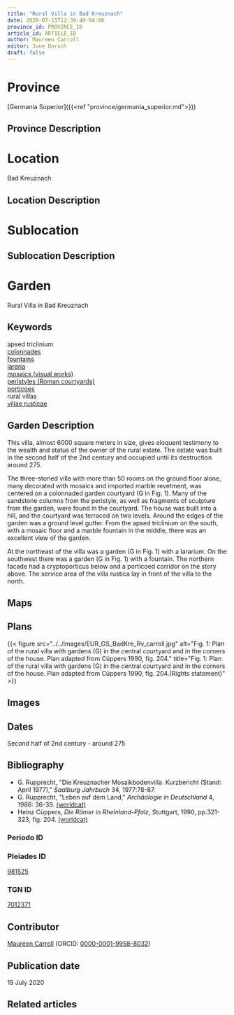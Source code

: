 ```yaml
---
title: "Rural Villa in Bad Kreuznach"
date: 2020-07-15T12:39:40-04:00
province_id: PROVINCE_ID
article_id: ARTICLE_ID
author: Maureen Carroll
editor: June Dorsch
draft: false
---
```


# Province

[Germania Superior]({{<ref "province/germania_superior.md">}})  

## Province Description

<!-- DESCRIPTION -->


# Location

Bad Kreuznach

## Location Description

<!-- LEAVE THIS BLANK FOR NOW -->

# Sublocation

<!--
[AREA WITHIN LOCATION, LIKE “PALATINE HILL”](GEOREFERENCE LINK)
A sublocation is any area larger than an individual garden, but located within a location. I would always try to include a link to a controlled vocabulary here if possible. This ID may well be different from the Garden ID, e.g., Pompeii versus a Garden in one of the houses which has its own Pleiades ID.
-->

## Sublocation Description

<!-- DESCRIPTION -->

# Garden

Rural Villa in Bad Kreuznach

## Keywords

apsed triclinium  
[colonnades](http://vocab.getty.edu/page/aat/300002613)  
[fountains](http://vocab.getty.edu/page/aat/300006179)  
[lararia](http://vocab.getty.edu/page/aat/300400600)  
[mosaics (visual works)](http://vocab.getty.edu/page/aat/300015342)  
[peristyles (Roman courtyards)](http://vocab.getty.edu/page/aat/300080971)  
[porticoes](http://vocab.getty.edu/page/aat/300004145)  
rural villas  
[villae rusticae](http://vocab.getty.edu/page/aat/300005518)

## Garden Description

This villa, almost 6000 square meters in size, gives eloquent testimony to the wealth and status of the owner of the rural estate. The estate was built in the second half of the 2nd century and occupied until its destruction around 275.

The three-storied villa with more than 50 rooms on the ground floor alone, many decorated with mosaics and imported marble revetment, was centered on a colonnaded garden courtyard (G in Fig. 1). Many of the sandstone columns from the peristyle, as well as fragments of sculpture from the garden, were found in the courtyard. The house was built into a hill, and the courtyard was terraced on two levels. Around the edges of the garden was a ground level gutter. From the apsed triclinium on the south, with a mosaic floor and a marble fountain in the middle, there was an excellent view of the garden.

At the northeast of the villa was a garden (G in Fig. 1) with a lararium. On the southwest there was a garden (G in Fig. 1) with a fountain. The northern facade had a cryptoporticus below and a porticoed corridor on the story above. The service area of the villa rustica lay in front of the villa to the north.

## Maps

<!--
{{< figure src="../../images/image_name.ext" alt="alt_text" title="CAPTION" >}}
-->

## Plans

{{< figure src="../../images/EUR_GS_BadKre_Rv_carroll.jpg" alt="Fig. 1: Plan of the rural villa with gardens (G) in the central courtyard and in the corners of the house. Plan adapted from Cüppers 1990, fig. 204." title="Fig. 1: Plan of the rural villa with gardens (G) in the central courtyard and in the corners of the house. Plan adapted from Cüppers 1990, fig. 204.(Rights statement)" >}}

## Images

<!--
{{< figure src="../../images/image_name.ext" alt="alt_text" title="CAPTION" >}}
-->

## Dates

Second half of 2nd century - around 275

## Bibliography

* G. Rupprecht, "Die Kreuznacher Mosaikbodenvilla. Kurzbericht (Stand: April 1977)," *Saalburg Jahrbuch* 34, 1977:78-87.
* G. Rupprecht, "Leben auf dem Land," *Archäologie in Deutschland* 4, 1986: 36-39. [(worldcat)](http://www.worldcat.org/oclc/7788112662)
* Heinz Cüppers, *Die Römer in Rheinland-Pfalz*, Stuttgart, 1990, pp.321-323, fig. 204. [(worldcat)](http://www.worldcat.org/oclc/1040869002)

### Periodo ID

<!-- [PERIODO_ID](https://pleiades.stoa.org/places/PLEIADES_ID) -->

### Pleiades ID

[981525](https://pleiades.stoa.org/places/981525)

### TGN ID

[7012371](http://vocab.getty.edu/page/tgn/7012371)

## Contributor

[Maureen Carroll](https://www.sheffield.ac.uk/archaeology/our-people/academic-staff/maureen-carroll) (ORCID: [0000-0001-9958-8032](https://orcid.org/0000-0001-9958-8032))

## Publication date

15 July 2020


## Related articles

<!-- Links to other related articles. Leave blank for now -->
